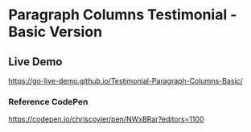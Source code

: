 # Paragraph Columns Testimonial - Basic Version

## Live Demo
https://go-live-demo.github.io/Testimonial-Paragraph-Columns-Basic/

### Reference CodePen
https://codepen.io/chriscoyier/pen/NWxBRar?editors=1100
